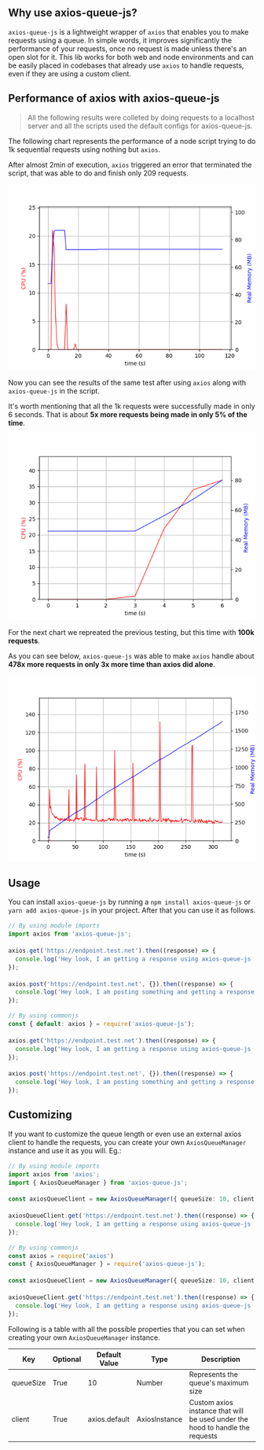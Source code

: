 ## Why use axios-queue-js?

`axios-queue-js` is a lightweight wrapper of `axios` that enables you to make requests using a queue. In simple words, it improves significantly the performance of your requests, once no request is made unless there's an open slot for it. This lib works for both web and node environments and can be easily placed in codebases that already use `axios` to handle requests, even if they are using a custom client.

## Performance of axios with axios-queue-js

> All the following results were colleted by doing requests to a localhost server and all the scripts used the default configs for axios-queue-js.

The following chart represents the performance of a node script trying to do 1k sequential requests using nothing but `axios`.

After almost 2min of execution, `axios` triggered an error that terminated the script, that was able to do and finish only 209 requests.

![axios chart](/benchmark-results/axios.png "axios chart")

Now you can see the results of the same test after using `axios` along with `axios-queue-js` in the script.

It's worth mentioning that all the 1k requests were successfully made in only 6 seconds. That is about **5x more requests being made in only 5% of the time**.

![axios-queue-js results](/benchmark-results/axios-queue-js.png "axios-queue-js results")

For the next chart we repreated the previous testing, but this time with **100k requests**.

As you can see below, `axios-queue-js` was able to make `axios` handle about **478x more requests in only 3x more time than axios did alone**.

![axios-queue-js results](/benchmark-results/axios-queue-js-100k.png "axios-queue-js results after 100k requests")

## Usage

You can install `axios-queue-js` by running a `npm install axios-queue-js` or `yarn add axios-queue-js` in your project. After that you can use it as follows.

```typescript
// By using module imports
import axios from 'axios-queue-js';

axios.get('https://endpoint.test.net').then((response) => {
  console.log('Hey look, I am getting a response using axios-queue-js :D');
});

axios.post('https://endpoint.test.net', {}).then((response) => {
  console.log('Hey look, I am posting something and getting a response using axios-queue-js :D');
});
```

```typescript
// By using commonjs
const { default: axios } = require('axios-queue-js');

axios.get('https://endpoint.test.net').then((response) => {
  console.log('Hey look, I am getting a response using axios-queue-js :D');
});

axios.post('https://endpoint.test.net', {}).then((response) => {
  console.log('Hey look, I am posting something and getting a response using axios-queue-js :D');
});
```

## Customizing

If you want to customize the queue length or even use an external axios client to handle the requests, you can create your own `AxiosQueueManager` instance and use it as you will. Eg.:

```typescript
// By using module imports
import axios from 'axios';
import { AxiosQueueManager } from 'axios-queue-js';

const axiosQueueClient = new AxiosQueueManager({ queueSize: 10, client: axios.create() });

axiosQueueClient.get('https://endpoint.test.net').then((response) => {
  console.log('Hey look, I am getting a response using axios-queue-js :D');
});
```

```typescript
// By using commonjs
const axios = require('axios')
const { AxiosQueueManager } = require('axios-queue-js');

const axiosQueueClient = new AxiosQueueManager({ queueSize: 10, client: axios.create() });

axiosQueueClient.get('https://endpoint.test.net').then((response) => {
  console.log('Hey look, I am getting a response using axios-queue-js :D');
});
```

Following is a table with all the possible properties that you can set when creating your own `AxiosQueueManager` instance.

| Key       | Optional | Default Value | Type          | Description                                                                   |
| --------- | -------- | ------------- | ------------- | ----------------------------------------------------------------------------- |
| queueSize | True     | 10            | Number        | Represents the queue's maximum size                                           |
| client    | True     | axios.default | AxiosInstance | Custom axios instance that will be used under the hood to handle the requests |
